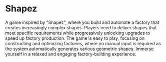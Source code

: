 # Shapez



A game inspired by "Shapez", where you build and automate a factory that creates increasingly complex shapes. Players need to deliver shapes that meet specific requirements while progressively unlocking upgrades to speed up factory production. The game is easy to play, focusing on constructing and optimizing factories, where no manual input is required as the system automatically generates various geometric shapes. Immerse yourself in a relaxed and engaging factory-building experience.
